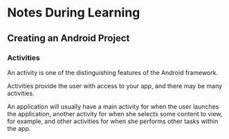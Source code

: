 # Notes During Learning
## Creating an Android Project
### Activities
An activity is one of the distinguishing features of the Android framework. 

Activities provide the user with access to your app, and there may be many activities. 

An application will usually have a main activity for when the user launches the application, another activity for when she selects some content to view, for example, and other activities for when she performs other tasks within the app.

